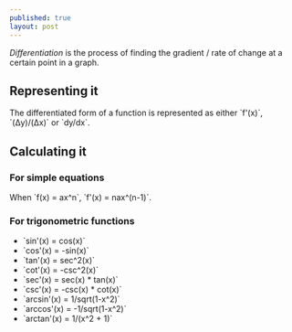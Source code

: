 ```yaml
---
published: true
layout: post
---
```


_Differentiation_ is the process of finding the gradient / rate of change at a certain point in a graph.

## Representing it

The differentiated form of a function is represented as either \`f'(x)\`, \`(Δy)/(Δx)\` or \`dy/dx\`.

## Calculating it

### For simple equations
When \`f(x) = ax^n\`, \`f'(x) = nax^(n-1)\`.

### For trigonometric functions
+ \`sin'(x) = cos(x)\`
+ \`cos'(x) = -sin(x)\`
+ \`tan'(x) = sec^2(x)\`
+ \`cot'(x) = -csc^2(x)\`
+ \`sec'(x) = sec(x) * tan(x)\`
+ \`csc'(x) = -csc(x) * cot(x)\`
+ \`arcsin'(x) = 1/sqrt(1-x^2)\`
+ \`arccos'(x) = -1/sqrt(1-x^2)\`
+ \`arctan'(x) = 1/(x^2 + 1)\`
